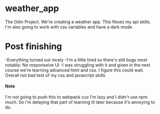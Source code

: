 # weather_app
The Odin Project. We're creating a weather app. This flexes my api skills. I'm also going to work with css variables and have a dark mode 

# Post finishing
-Everything turned out nicely
-I'm a little tired so there's still bugs most notably:
No responseive UI
-I was struggling with it and given in the next course we're learning advanced html and css. I figure this could wait. Overall not bad test
of my css and javascript skills
#### Note
I'm not going to push this to webpack cuz I'm lazy and I didn't use npm much. So i'm delaying that part of learning til later because it's annoying to do.